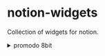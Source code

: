 # notion-widgets
Collection of widgets for notion.

<details>
  <summary>promodo 8bit</summary>
  <img src="./promodo 8bit/assets/promodo.png">

  <summary>jokeBubble</summary>
  It's for fun, you will get random jokes in 8bit bubble text message.
  <img src="./jokeBubble/assets/bubleJoke.png">
</details>

